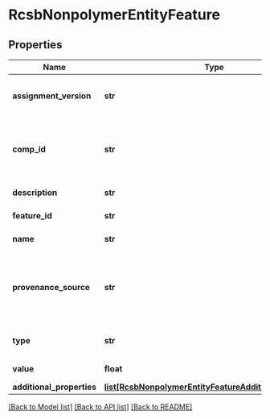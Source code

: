 # RcsbNonpolymerEntityFeature

## Properties
Name | Type | Description | Notes
------------ | ------------- | ------------- | -------------
**assignment_version** | **str** | Identifies the version of the feature assignment. | [optional] 
**comp_id** | **str** | Non-polymer(ligand) chemical component identifier for the entity. | [optional] 
**description** | **str** | A description for the feature. | [optional] 
**feature_id** | **str** | An identifier for the feature. | [optional] 
**name** | **str** | A name for the feature. | [optional] 
**provenance_source** | **str** | Code identifying the individual, organization or program that  assigned the feature. | [optional] 
**type** | **str** | A type or category of the feature. | [optional] 
**value** | **float** | The feature value. | [optional] 
**additional_properties** | [**list[RcsbNonpolymerEntityFeatureAdditionalProperties]**](RcsbNonpolymerEntityFeatureAdditionalProperties.md) |  | [optional] 

[[Back to Model list]](../README.md#documentation-for-models) [[Back to API list]](../README.md#documentation-for-api-endpoints) [[Back to README]](../README.md)


